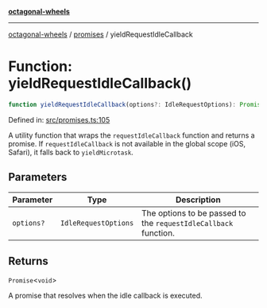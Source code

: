 [**octagonal-wheels**](../../../../README.md)

***

[octagonal-wheels](../../../../globals.md) / [promises](../README.md) / yieldRequestIdleCallback

# Function: yieldRequestIdleCallback()

```ts
function yieldRequestIdleCallback(options?: IdleRequestOptions): Promise<void>;
```

Defined in: [src/promises.ts:105](https://github.com/vrtmrz/octagonal-wheels/blob/main/src/promises.ts#L105)

A utility function that wraps the `requestIdleCallback` function and returns a promise.
If `requestIdleCallback` is not available in the global scope (iOS, Safari), it falls back to `yieldMicrotask`.

## Parameters

| Parameter | Type | Description |
| ------ | ------ | ------ |
| `options?` | `IdleRequestOptions` | The options to be passed to the `requestIdleCallback` function. |

## Returns

`Promise`\<`void`\>

A promise that resolves when the idle callback is executed.
